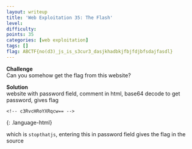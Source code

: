 ```yaml
---
layout: writeup
title: 'Web Exploitation 35: The Flash'
level:
difficulty:
points: 35
categories: [web exploitation]
tags: []
flag: ABCTF{no(d3)_js_is_s3cur3_dasjkhadbkjfbjfdjbfsdajfasdl}
---
```

**Challenge**   
Can you somehow get the flag from this website?

**Solution**   
website with password field, comment in html, base64 decode to get
password, gives flag

    <!-- c3RvcHRoYXRqcw== -->
{: .language-html}

which is `stopthatjs`, entering this in password field gives the flag in
the source
